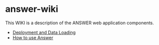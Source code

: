 # answer-wiki
This WIKI is a description of the ANSWER web application components.

- [Deployment and Data Loading](wiki)
- [How to use Answer](https://answer-wiki.readthedocs.io/en/latest/)
